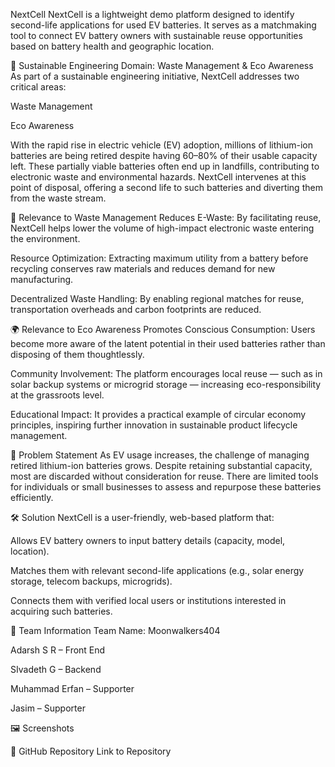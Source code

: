 NextCell
NextCell is a lightweight demo platform designed to identify second-life applications for used EV batteries. It serves as a matchmaking tool to connect EV battery owners with sustainable reuse opportunities based on battery health and geographic location.

🌱 Sustainable Engineering Domain: Waste Management & Eco Awareness
As part of a sustainable engineering initiative, NextCell addresses two critical areas:

Waste Management

Eco Awareness

With the rapid rise in electric vehicle (EV) adoption, millions of lithium-ion batteries are being retired despite having 60–80% of their usable capacity left. These partially viable batteries often end up in landfills, contributing to electronic waste and environmental hazards. NextCell intervenes at this point of disposal, offering a second life to such batteries and diverting them from the waste stream.

🔄 Relevance to Waste Management
Reduces E-Waste: By facilitating reuse, NextCell helps lower the volume of high-impact electronic waste entering the environment.

Resource Optimization: Extracting maximum utility from a battery before recycling conserves raw materials and reduces demand for new manufacturing.

Decentralized Waste Handling: By enabling regional matches for reuse, transportation overheads and carbon footprints are reduced.

🌍 Relevance to Eco Awareness
Promotes Conscious Consumption: Users become more aware of the latent potential in their used batteries rather than disposing of them thoughtlessly.

Community Involvement: The platform encourages local reuse — such as in solar backup systems or microgrid storage — increasing eco-responsibility at the grassroots level.

Educational Impact: It provides a practical example of circular economy principles, inspiring further innovation in sustainable product lifecycle management.

🔧 Problem Statement
As EV usage increases, the challenge of managing retired lithium-ion batteries grows. Despite retaining substantial capacity, most are discarded without consideration for reuse. There are limited tools for individuals or small businesses to assess and repurpose these batteries efficiently.

🛠 Solution
NextCell is a user-friendly, web-based platform that:

Allows EV battery owners to input battery details (capacity, model, location).

Matches them with relevant second-life applications (e.g., solar energy storage, telecom backups, microgrids).

Connects them with verified local users or institutions interested in acquiring such batteries.

👥 Team Information
Team Name: Moonwalkers404

Adarsh S R   – Front End

SIvadeth G – Backend

Muhammad Erfan – Supporter

Jasim – Supporter

🖼 Screenshots


🔗 GitHub Repository
Link to Repository
